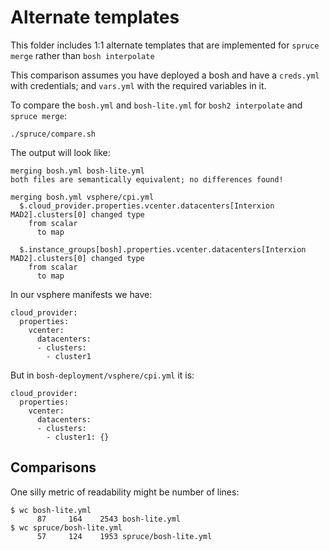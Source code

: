 # Alternate templates

This folder includes 1:1 alternate templates that are implemented for `spruce merge` rather than `bosh interpolate`

This comparison assumes you have deployed a bosh and have a `creds.yml` with credentials; and `vars.yml` with the required variables in it.

To compare the `bosh.yml` and `bosh-lite.yml` for `bosh2 interpolate` and `spruce merge`:

```
./spruce/compare.sh
```

The output will look like:

```
merging bosh.yml bosh-lite.yml
both files are semantically equivalent; no differences found!

merging bosh.yml vsphere/cpi.yml
  $.cloud_provider.properties.vcenter.datacenters[Interxion MAD2].clusters[0] changed type
    from scalar
      to map

  $.instance_groups[bosh].properties.vcenter.datacenters[Interxion MAD2].clusters[0] changed type
    from scalar
      to map
```

In our vsphere manifests we have:

```
cloud_provider:
  properties:
    vcenter:
      datacenters:
      - clusters:
        - cluster1
```

But in `bosh-deployment/vsphere/cpi.yml` it is:

```
cloud_provider:
  properties:
    vcenter:
      datacenters:
      - clusters:
        - cluster1: {}
```

## Comparisons

One silly metric of readability might be number of lines:

```
$ wc bosh-lite.yml
      87     164    2543 bosh-lite.yml
$ wc spruce/bosh-lite.yml
      57     124    1953 spruce/bosh-lite.yml
```
